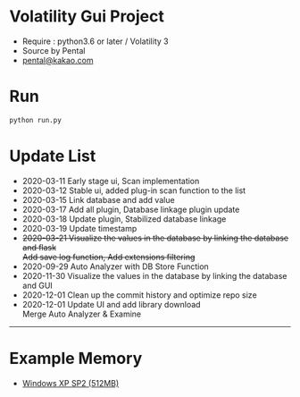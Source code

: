 # Volatility Gui Project
* Require : python3.6 or later / Volatility 3
* Source by Pental
* pental@kakao.com

# Run
```py
python run.py
```

# Update List
* 2020-03-11 Early stage ui, Scan implementation
* 2020-03-12 Stable ui, added plug-in scan function to the list
* 2020-03-15 Link database and add value
* 2020-03-17 Add all plugin, Database linkage plugin update
* 2020-03-18 Update plugin, Stabilized database linkage
* 2020-03-19 Update timestamp
* <del>2020-03-21 Visualize the values ​​in the database by linking the database and flask <br>
Add save log function, Add extensions filtering</del>
* 2020-09-29 Auto Analyzer with DB Store Function
* 2020-11-30 Visualize the values in the database by linking the database and GUI
* 2020-12-01 Clean up the commit history and optimize repo size
* 2020-12-01 Update UI and add library download<br>
Merge Auto Analyzer & Examine


***
# Example Memory
* <a href = 'https://drive.google.com/open?id=1RjjnR6MEXgJrbvmCRXDxYfKYxXx5W9IC'>Windows XP SP2 (512MB)</a>